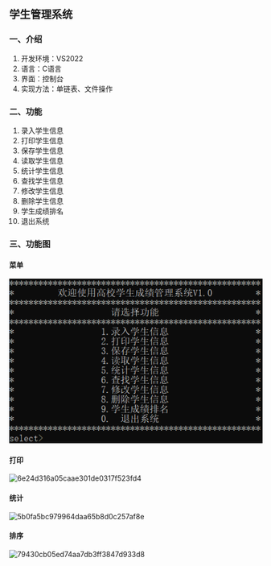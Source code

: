 ## 学生管理系统

### 一、介绍
1. 开发环境：VS2022
2. 语言：C语言
3. 界面：控制台
4. 实现方法：单链表、文件操作

### 二、功能
1. 录入学生信息                 
2. 打印学生信息                  
3. 保存学生信息                  
4. 读取学生信息                  
5. 统计学生信息                  
6. 查找学生信息                  
7. 修改学生信息                  
8. 删除学生信息                  
9. 学生成绩排名                  
10. 退出系统                    

### 三、功能图

#### 菜单
![image.png](https://github.com/Song-hcc/Song-hcc/blob/main/images/1e7fc85aa7eb048ed9fe156e9d00baa.png)

#### 打印
![6e24d316a05caae301de0317f523fd4](https://github.com/user-attachments/assets/6b713adb-d4b7-4364-9e83-62ab2008b938)

#### 统计
![5b0fa5bc979964daa65b8d0c257af8e](https://github.com/user-attachments/assets/be229cda-7540-46c8-b822-1e75d1628856)

#### 排序
![79430cb05ed74aa7db3ff3847d933d8](https://github.com/user-attachments/assets/f7156eed-77e6-4052-a9c6-75778e6574a4)



